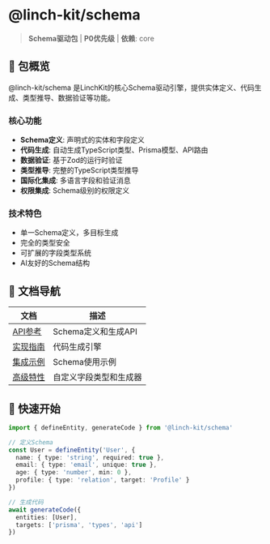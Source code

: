 # @linch-kit/schema

> **Schema驱动包** | **P0优先级** | **依赖**: core

## 🎯 包概览

@linch-kit/schema 是LinchKit的核心Schema驱动引擎，提供实体定义、代码生成、类型推导、数据验证等功能。

### 核心功能
- **Schema定义**: 声明式的实体和字段定义
- **代码生成**: 自动生成TypeScript类型、Prisma模型、API路由
- **数据验证**: 基于Zod的运行时验证
- **类型推导**: 完整的TypeScript类型推导
- **国际化集成**: 多语言字段和验证消息
- **权限集成**: Schema级别的权限定义

### 技术特色
- 单一Schema定义，多目标生成
- 完全的类型安全
- 可扩展的字段类型系统
- AI友好的Schema结构

## 📁 文档导航

| 文档 | 描述 |
|------|------|
| [API参考](./api-reference.md) | Schema定义和生成API |
| [实现指南](./implementation-guide.md) | 代码生成引擎 |
| [集成示例](./integration-examples.md) | Schema使用示例 |
| [高级特性](./advanced-features.md) | 自定义字段类型和生成器 |

## 🚀 快速开始

```typescript
import { defineEntity, generateCode } from '@linch-kit/schema'

// 定义Schema
const User = defineEntity('User', {
  name: { type: 'string', required: true },
  email: { type: 'email', unique: true },
  age: { type: 'number', min: 0 },
  profile: { type: 'relation', target: 'Profile' }
})

// 生成代码
await generateCode({
  entities: [User],
  targets: ['prisma', 'types', 'api']
})
```